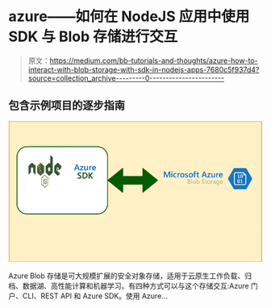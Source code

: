 # azure——如何在 NodeJS 应用中使用 SDK 与 Blob 存储进行交互

> 原文：<https://medium.com/bb-tutorials-and-thoughts/azure-how-to-interact-with-blob-storage-with-sdk-in-nodejs-apps-7680c5f937d4?source=collection_archive---------0----------------------->

## 包含示例项目的逐步指南

![](img/8b585a7b240648c68249cef2296cd44f.png)

Azure Blob 存储是可大规模扩展的安全对象存储，适用于云原生工作负载、归档、数据湖、高性能计算和机器学习。有四种方式可以与这个存储交互:Azure 门户、CLI、REST API 和 Azure SDK。使用 Azure…
